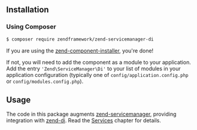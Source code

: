 ## Installation

### Using Composer

```bash
$ composer require zendframework/zend-servicemanager-di
```

If you are using the [zend-component-installer](https://docs.zendframework.com/zend-component-installer),
you're done!


If not, you will need to add the component as a module to your
application. Add the entry `'Zend\ServiceManager\Di'` to
your list of modules in your application configuration (typically
one of `config/application.config.php` or `config/modules.config.php`).

## Usage

The code in this package augments [zend-servicemanager](https://docs.zendframework.com/zend-servicemanager/),
providing integration with [zend-di](https://github.com/zendframework/zend-di).
Read the [Services](services.md) chapter for details.
